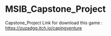 # MSIB_Capstone_Project
Capstone_Project
Link for download this game : https://zuzadgg.itch.io/capingventure
